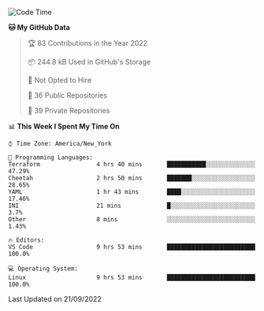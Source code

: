 <!--START_SECTION:waka-->
![Code Time](http://img.shields.io/badge/Code%20Time-95%20hrs%203%20mins-blue)

**🐱 My GitHub Data** 

> 🏆 83 Contributions in the Year 2022
 > 
> 📦 244.8 kB Used in GitHub's Storage 
 > 
> 🚫 Not Opted to Hire
 > 
> 📜 36 Public Repositories 
 > 
> 🔑 39 Private Repositories  
 > 
📊 **This Week I Spent My Time On** 

```text
⌚︎ Time Zone: America/New_York

💬 Programming Languages: 
Terraform                4 hrs 40 mins       ███████████░░░░░░░░░░░░░░   47.29% 
Cheetah                  2 hrs 50 mins       ███████░░░░░░░░░░░░░░░░░░   28.65% 
YAML                     1 hr 43 mins        ████░░░░░░░░░░░░░░░░░░░░░   17.46% 
INI                      21 mins             █░░░░░░░░░░░░░░░░░░░░░░░░   3.7% 
Other                    8 mins              ░░░░░░░░░░░░░░░░░░░░░░░░░   1.43%

🔥 Editors: 
VS Code                  9 hrs 53 mins       █████████████████████████   100.0%

💻 Operating System: 
Linux                    9 hrs 53 mins       █████████████████████████   100.0%

```


 Last Updated on 21/09/2022
<!--END_SECTION:waka-->